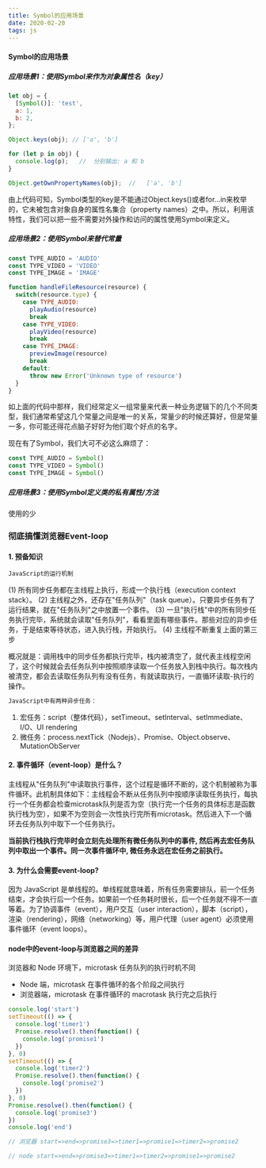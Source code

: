 ```yaml
---
title: Symbol的应用场景
date: 2020-02-20
tags: js
---
```


#### Symbol的应用场景

##### 应用场景1：使用Symbol来作为对象属性名（key）

``` js
let obj = {
  [Symbol()]: 'test',
  a: 1,
  b: 2,
};

Object.keys(obj); // ['a', 'b']

for (let p in obj) {
  console.log(p);   //  分别输出: a 和 b
}

Object.getOwnPropertyNames(obj);  //   ['a', 'b']
```

由上代码可知，Symbol类型的key是不能通过Object.keys()或者for...in来枚举的，它未被包含对象自身的属性名集合（property names）之中。所以，利用该特性，我们可以把一些不需要对外操作和访问的属性使用Symbol来定义。

##### 应用场景2：使用Symbol来替代常量

``` js
const TYPE_AUDIO = 'AUDIO'
const TYPE_VIDEO = 'VIDEO'
const TYPE_IMAGE = 'IMAGE'

function handleFileResource(resource) {
  switch(resource.type) {
    case TYPE_AUDIO:
      playAudio(resource)
      break
    case TYPE_VIDEO:
      playVideo(resource)
      break
    case TYPE_IMAGE:
      previewImage(resource)
      break
    default:
      throw new Error('Unknown type of resource')
  }
}
```

如上面的代码中那样，我们经常定义一组常量来代表一种业务逻辑下的几个不同类型，我们通常希望这几个常量之间是唯一的关系，常量少的时候还算好，但是常量一多，你可能还得花点脑子好好为他们取个好点的名字。

现在有了Symbol，我们大可不必这么麻烦了：

``` js
const TYPE_AUDIO = Symbol()
const TYPE_VIDEO = Symbol()
const TYPE_IMAGE = Symbol()
```

##### 应用场景3：使用Symbol定义类的私有属性/方法

使用的少

### 彻底搞懂浏览器Event-loop

#### 1. 预备知识

``` txt
JavaScript的运行机制
```

(1) 所有同步任务都在主线程上执行，形成一个执行栈（execution context stack）。
(2) 主线程之外，还存在"任务队列"（task queue）。只要异步任务有了运行结果，就在"任务队列"之中放置一个事件。
(3) 一旦"执行栈"中的所有同步任务执行完毕，系统就会读取"任务队列"，看看里面有哪些事件。那些对应的异步任务，于是结束等待状态，进入执行栈，开始执行。
(4) 主线程不断重复上面的第三步

概况就是：调用栈中的同步任务都执行完毕，栈内被清空了，就代表主线程空闲了，这个时候就会去任务队列中按照顺序读取一个任务放入到栈中执行。每次栈内被清空，都会去读取任务队列有没有任务，有就读取执行，一直循环读取-执行的操作。

``` txt
JavaScript中有两种异步任务：
```

1. 宏任务：script（整体代码），setTimeout、setInterval、setImmediate、I/O、UI rendering
2. 微任务：process.nextTick（Nodejs）、Promise、Object.observe、 MutationObServer

#### 2. 事件循环（event-loop）是什么？

主线程从"任务队列"中读取执行事件，这个过程是循环不断的，这个机制被称为事件循环。此机制具体如下：主线程会不断从任务队列中按顺序读取任务执行，每执行一个任务都会检查microtask队列是否为空（执行完一个任务的具体标志是函数执行栈为空），如果不为空则会一次性执行完所有microtask。然后进入下一个循环去任务队列中取下一个任务执行。

**当前执行栈执行完毕时会立刻先处理所有微任务队列中的事件, 然后再去宏任务队列中取出一个事件。同一次事件循环中, 微任务永远在宏任务之前执行。**

#### 3. 为什么会需要event-loop?

因为 JavaScript 是单线程的。单线程就意味着，所有任务需要排队，前一个任务结束，才会执行后一个任务。如果前一个任务耗时很长，后一个任务就不得不一直等着。为了协调事件（event），用户交互（user interaction），脚本（script），渲染（rendering），网络（networking）等，用户代理（user agent）必须使用事件循环（event loops）。

#### node中的event-loop与浏览器之间的差异

浏览器和 Node 环境下，microtask 任务队列的执行时机不同

* Node 端，microtask 在事件循环的各个阶段之间执行
* 浏览器端，microtask 在事件循环的 macrotask 执行完之后执行

``` js
console.log('start')
setTimeout(() => {
  console.log('timer1')
  Promise.resolve().then(function() {
    console.log('promise1')
  })
}, 0)
setTimeout(() => {
  console.log('timer2')
  Promise.resolve().then(function() {
    console.log('promise2')
  })
}, 0)
Promise.resolve().then(function() {
  console.log('promise3')
})
console.log('end')

// 浏览器 start=>end=>promise3=>timer1=>promise1=>timer2=>promise2

// node start=>end=>promise3=>timer1=>timer2=>promise1=>promise2
```

